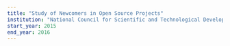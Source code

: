 ```yaml
---
title: "Study of Newcomers in Open Source Projects"
institution: "National Council for Scientific and Technological Development (CNPq)"
start_year: 2015
end_year: 2016
---
```

